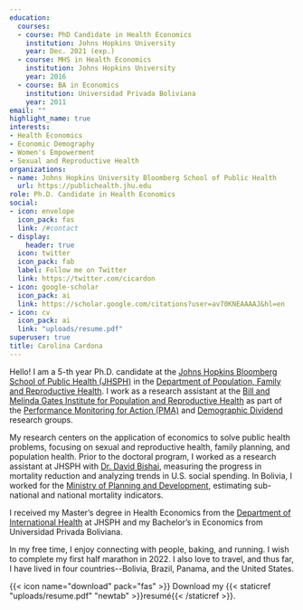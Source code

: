 ```yaml
---
education:
  courses:
  - course: PhD Candidate in Health Economics
    institution: Johns Hopkins University
    year: Dec. 2021 (exp.)
  - course: MHS in Health Economics
    institution: Johns Hopkins University
    year: 2016
  - course: BA in Economics
    institution: Universidad Privada Boliviana
    year: 2011
email: ""
highlight_name: true
interests:
- Health Economics
- Economic Demography
- Women's Empowerment
- Sexual and Reproductive Health
organizations:
- name: Johns Hopkins University Bloomberg School of Public Health
  url: https://publichealth.jhu.edu
role: Ph.D. Candidate in Health Economics
social:
- icon: envelope
  icon_pack: fas
  link: /#contact
- display:
    header: true
  icon: twitter
  icon_pack: fab
  label: Follow me on Twitter
  link: https://twitter.com/cicardon
- icon: google-scholar
  icon_pack: ai
  link: https://scholar.google.com/citations?user=av70KNEAAAAJ&hl=en
- icon: cv
  icon_pack: ai
  link: "uploads/resume.pdf"
superuser: true
title: Carolina Cardona
---
```


Hello! I am a 5-th year Ph.D. candidate at the [Johns Hopkins Bloomberg School of Public Health (JHSPH)](https://publichealth.jhu.edu/) in the [Department of Population, Family and Reproductive Health](https://publichealth.jhu.edu/departments/population-family-and-reproductive-health). I work as a research assistant at the [Bill and Melinda Gates Institute for Population and Reproductive Health](https://www.gatesinstitute.org/) as part of the [Performance Monitoring for Action (PMA)](https://www.pmadata.org/) and [Demographic Dividend](https://demographicdividend.org/) research groups. 

My research centers on the application of economics to solve public health problems, focusing on sexual and reproductive health, family planning, and population health. Prior to the doctoral program, I worked as a research assistant at JHSPH with [Dr. David Bishai](https://publichealth.jhu.edu/faculty/59/david-m-bishai), measuring the progress in mortality reduction and analyzing trends in U.S. social spending. In Bolivia,  I worked for the [Ministry of Planning and Development](https://www.udape.gob.bo/), estimating sub-national and national mortality indicators.

I received my Master’s degree in Health Economics from the [Department of International Health](https://publichealth.jhu.edu/departments/international-health) at JHSPH and my Bachelor’s in Economics from Universidad Privada Boliviana. 

In my free time, I enjoy connecting with people, baking, and running. I wish to complete my first half marathon in 2022. I also love to travel, and thus far, I have lived in four countries--Bolivia, Brazil, Panama, and the United States. 

{{< icon name="download" pack="fas" >}} Download my {{< staticref "uploads/resume.pdf" "newtab" >}}resumé{{< /staticref >}}.
